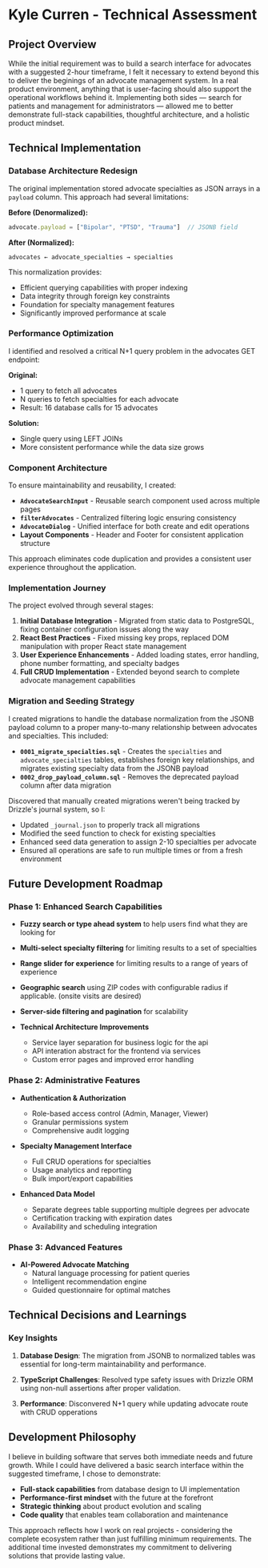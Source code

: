 # Kyle Curren - Technical Assessment

## Project Overview

While the initial requirement was to build a search interface for advocates with a suggested 2-hour timeframe, I felt it necessary to extend beyond this to deliver the beginings of an advocate management system. In a real product environment, anything that is user-facing should also support the operational workflows behind it. Implementing both sides — search for patients and management for administrators — allowed me to better demonstrate full-stack capabilities, thoughtful architecture, and a holistic product mindset.

## Technical Implementation

### Database Architecture Redesign

The original implementation stored advocate specialties as JSON arrays in a `payload` column. This approach had several limitations:

**Before (Denormalized):**

```javascript
advocate.payload = ["Bipolar", "PTSD", "Trauma"]  // JSONB field
```

**After (Normalized):**

```text
advocates ← advocate_specialties → specialties
```

This normalization provides:

- Efficient querying capabilities with proper indexing
- Data integrity through foreign key constraints
- Foundation for specialty management features
- Significantly improved performance at scale

### Performance Optimization

I identified and resolved a critical N+1 query problem in the advocates GET endpoint:

**Original:**

- 1 query to fetch all advocates
- N queries to fetch specialties for each advocate
- Result: 16 database calls for 15 advocates

**Solution:**

- Single query using LEFT JOINs
- More consistent performance while the data size grows

### Component Architecture

To ensure maintainability and reusability, I created:

- **`AdvocateSearchInput`** - Reusable search component used across multiple pages
- **`filterAdvocates`** - Centralized filtering logic ensuring consistency
- **`AdvocateDialog`** - Unified interface for both create and edit operations
- **Layout Components** - Header and Footer for consistent application structure

This approach eliminates code duplication and provides a consistent user experience throughout the application.

### Implementation Journey

The project evolved through several stages:

1. **Initial Database Integration** - Migrated from static data to PostgreSQL, fixing container configuration issues along the way
2. **React Best Practices** - Fixed missing key props, replaced DOM manipulation with proper React state management
3. **User Experience Enhancements** - Added loading states, error handling, phone number formatting, and specialty badges
4. **Full CRUD Implementation** - Extended beyond search to complete advocate management capabilities

### Migration and Seeding Strategy

I created migrations to handle the database normalization from the JSONB payload column to a proper many-to-many relationship between advocates and specialties. This included:

- **`0001_migrate_specialties.sql`** - Creates the `specialties` and `advocate_specialties` tables, establishes foreign key relationships, and migrates existing specialty data from the JSONB payload
- **`0002_drop_payload_column.sql`** - Removes the deprecated payload column after data migration

Discovered that manually created migrations weren't being tracked by Drizzle's journal system, so I:

- Updated `_journal.json` to properly track all migrations
- Modified the seed function to check for existing specialties
- Enhanced seed data generation to assign 2-10 specialties per advocate
- Ensured all operations are safe to run multiple times or from a fresh environment

## Future Development Roadmap

### Phase 1: Enhanced Search Capabilities

- **Fuzzy search or type ahead system** to help users find what they are looking for
- **Multi-select specialty filtering** for limiting results to a set of specialties
- **Range slider for experience** for limiting results to a range of years of experience
- **Geographic search** using ZIP codes with configurable radius if applicable. (onsite visits are desired)
- **Server-side filtering and pagination** for scalability

- **Technical Architecture Improvements**
  - Service layer separation for business logic for the api
  - API interation abstract for the frontend via services
  - Custom error pages and improved error handling

### Phase 2: Administrative Features

- **Authentication & Authorization**
  - Role-based access control (Admin, Manager, Viewer)
  - Granular permissions system
  - Comprehensive audit logging

- **Specialty Management Interface**
  - Full CRUD operations for specialties
  - Usage analytics and reporting
  - Bulk import/export capabilities
  
- **Enhanced Data Model**
  - Separate degrees table supporting multiple degrees per advocate
  - Certification tracking with expiration dates
  - Availability and scheduling integration

### Phase 3: Advanced Features

- **AI-Powered Advocate Matching**
  - Natural language processing for patient queries
  - Intelligent recommendation engine
  - Guided questionnaire for optimal matches

## Technical Decisions and Learnings

### Key Insights

1. **Database Design**: The migration from JSONB to normalized tables was essential for long-term maintainability and performance.

2. **TypeScript Challenges**: Resolved type safety issues with Drizzle ORM using non-null assertions after proper validation.

3. **Performance**: Disconvered N+1 query while updating advocate route with CRUD opperations

## Development Philosophy

I believe in building software that serves both immediate needs and future growth. While I could have delivered a basic search interface within the suggested timeframe, I chose to demonstrate:

- **Full-stack capabilities** from database design to UI implementation
- **Performance-first mindset** with the future at the forefront
- **Strategic thinking** about product evolution and scaling
- **Code quality** that enables team collaboration and maintenance

This approach reflects how I work on real projects - considering the complete ecosystem rather than just fulfilling minimum requirements. The additional time invested demonstrates my commitment to delivering solutions that provide lasting value.
